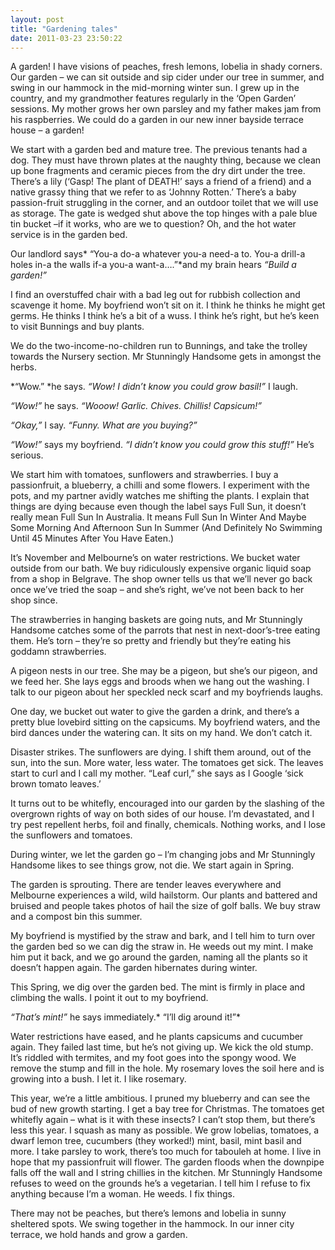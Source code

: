```yaml
---
layout: post
title: "Gardening tales"
date: 2011-03-23 23:50:22
---
```


A garden! I have visions of peaches, fresh lemons, lobelia in shady corners. Our garden – we can sit outside and sip cider under our tree in summer, and swing in our hammock in the mid-morning winter sun. I grew up in the country, and my grandmother features regularly in the ‘Open Garden’ sessions. My mother grows her own parsley and my father makes jam from his raspberries. We could do a garden in our new inner bayside terrace house – a garden!

We start with a garden bed and mature tree. The previous tenants had a dog. They must have thrown plates at the naughty thing, because we clean up bone fragments and ceramic pieces from the dry dirt under the tree. There’s a lily (‘Gasp! The plant of DEATH!’ says a friend of a friend) and a native grassy thing that we refer to as ‘Johnny Rotten.’ There’s a baby passion-fruit struggling in the corner, and an outdoor toilet that we will use as storage. The gate is wedged shut above the top hinges with a pale blue tin bucket –if it works, who are we to question? Oh, and the hot water service is in the garden bed.

Our landlord says* “You-a do-a whatever you-a need-a to. You-a drill-a holes in-a the walls if-a you-a want-a….”*and my brain hears *“Build a garden!”*

I find an overstuffed chair with a bad leg out for rubbish collection and scavenge it home. My boyfriend won’t sit on it. I think he thinks he might get germs. He thinks I think he’s a bit of a wuss. I think he’s right, but he’s keen to visit Bunnings and buy plants.

We do the two-income-no-children run to Bunnings, and take the trolley towards the Nursery section. Mr Stunningly Handsome gets in amongst the herbs.

*“Wow.” *he says. *“Wow! I didn’t know you could grow basil!”* I laugh.

*“Wow!”* he says. *“Wooow! Garlic. Chives. Chillis! Capsicum!”*

*“Okay,”* I say. *“Funny. What are you buying?”*

*“Wow!”* says my boyfriend. *“I didn’t know you could grow this stuff!”* He’s serious.

We start him with tomatoes, sunflowers and strawberries. I buy a passionfruit, a blueberry, a chilli and some flowers. I experiment with the pots, and my partner avidly watches me shifting the plants. I explain that things are dying because even though the label says Full Sun, it doesn’t really mean Full Sun In Australia. It means Full Sun In Winter And Maybe Some Morning And Afternoon Sun In Summer (And Definitely No Swimming Until 45 Minutes After You Have Eaten.)

It’s November and Melbourne’s on water restrictions. We bucket water outside from our bath. We buy ridiculously expensive organic liquid soap from a shop in Belgrave. The shop owner tells us that we’ll never go back once we’ve tried the soap – and she’s right, we’ve not been back to her shop since.

The strawberries in hanging baskets are going nuts, and Mr Stunningly Handsome catches some of the parrots that nest in next-door’s-tree eating them. He’s torn – they’re so pretty and friendly but they’re eating his goddamn strawberries.

A pigeon nests in our tree. She may be a pigeon, but she’s our pigeon, and we feed her. She lays eggs and broods when we hang out the washing. I talk to our pigeon about her speckled neck scarf and my boyfriends laughs.

One day, we bucket out water to give the garden a drink, and there’s a pretty blue lovebird sitting on the capsicums. My boyfriend waters, and the bird dances under the watering can. It sits on my hand. We don’t catch it.

Disaster strikes. The sunflowers are dying. I shift them around, out of the sun, into the sun. More water, less water. The tomatoes get sick. The leaves start to curl and I call my mother. “Leaf curl,” she says as I Google ‘sick brown tomato leaves.’

It turns out to be whitefly, encouraged into our garden by the slashing of the overgrown rights of way on both sides of our house. I’m devastated, and I try pest repellent herbs, foil and finally, chemicals. Nothing works, and I lose the sunflowers and tomatoes.

During winter, we let the garden go – I’m changing jobs and Mr Stunningly Handsome likes to see things grow, not die. We start again in Spring.

The garden is sprouting. There are tender leaves everywhere and Melbourne experiences a wild, wild hailstorm. Our plants and battered and bruised and people takes photos of hail the size of golf balls. We buy straw and a compost bin this summer.

My boyfriend is mystified by the straw and bark, and I tell him to turn over the garden bed so we can dig the straw in. He weeds out my mint. I make him put it back, and we go around the garden, naming all the plants so it doesn’t happen again. The garden hibernates during winter.

This Spring, we dig over the garden bed. The mint is firmly in place and climbing the walls. I point it out to my boyfriend.

*“That’s mint!”* he says immediately.* “I’ll dig around it!”*

Water restrictions have eased, and he plants capsicums and cucumber again. They failed last time, but he’s not giving up. We kick the old stump. It’s riddled with termites, and my foot goes into the spongy wood. We remove the stump and fill in the hole. My rosemary loves the soil here and is growing into a bush. I let it. I like rosemary.

This year, we’re a little ambitious. I pruned my blueberry and can see the bud of new growth starting. I get a bay tree for Christmas. The tomatoes get whitefly again – what is it with these insects? I can’t stop them, but there’s less this year. I squash as many as possible. We grow lobelias, tomatoes, a dwarf lemon tree, cucumbers (they worked!) mint, basil, mint basil and more. I take parsley to work, there’s too much for tabouleh at home. I live in hope that my passionfruit will flower. The garden floods when the downpipe falls off the wall and I string chillies in the kitchen. Mr Stunningly Handsome refuses to weed on the grounds he’s a vegetarian. I tell him I refuse to fix anything because I’m a woman. He weeds. I fix things.

There may not be peaches, but there’s lemons and lobelia in sunny sheltered spots. We swing together in the hammock. In our inner city terrace, we hold hands and grow a garden.